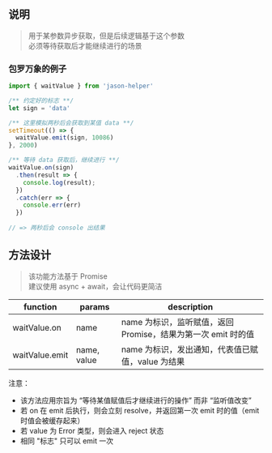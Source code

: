 ## 说明
> 用于某参数异步获取，但是后续逻辑基于这个参数 <br/>
> 必须等待获取后才能继续进行的场景

### 包罗万象的例子

```javascript
import { waitValue } from 'jason-helper'  

/** 约定好的标志 **/
let sign = 'data'

/** 这里模拟两秒后会获取到某值 data **/
setTimeout(() => {
  waitValue.emit(sign, 10086)
}, 2000)

/** 等待 data 获取后，继续进行 **/
waitValue.on(sign)
  .then(result => {
    console.log(result);
  })
  .catch(err => {
    console.err(err)
  })
  
// => 两秒后会 console 出结果
```

## 方法设计
> 该功能方法基于 Promise <br/>
> 建议使用 async + await，会让代码更简洁 <br/>

 function       | params      | description
 -------------- | ----------- | ----------------------------------------------------------------
 waitValue.on   | name        | name 为标识，监听赋值，返回 Promise，结果为第一次 emit 时的值
 waitValue.emit | name, value | name 为标识，发出通知，代表值已赋值，value 为结果

注意：
- 该方法应用宗旨为 “等待某值赋值后才继续进行的操作” 而非 “监听值改变”
- 若 on 在 emit 后执行，则会立刻 resolve，并返回第一次 emit 时的值（emit 时值会被缓存起来）
- 若 value 为 Error 类型，则会进入 reject 状态
- 相同 "标志" 只可以 emit 一次